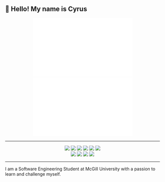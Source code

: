 ## :wave: Hello! My name is Cyrus

<div align="middle">
  <img src="https://raw.githubusercontent.com/cfung89/github-stats/master/generated/overview.svg#gh-dark-mode-only" width=325 />
  <img src="https://raw.githubusercontent.com/cfung89/github-stats/master/generated/languages.svg#gh-dark-mode-only" width=325 />
</div>

---

<div align="middle">
  <img src="https://img.shields.io/badge/python-3670A0?style=for-the-badge&logo=python&logoColor=ffdd54" />
  <img src="https://img.shields.io/badge/go-%2300ADD8.svg?style=for-the-badge&logo=go&logoColor=white" />
  <img src="https://img.shields.io/badge/typescript-%23007ACC.svg?style=for-the-badge&logo=typescript&logoColor=white" />
  <img src="https://img.shields.io/badge/c-%2300599C.svg?style=for-the-badge&logo=c&logoColor=white" />
  <img src="https://img.shields.io/badge/java-%23ED8B00.svg?style=for-the-badge&logo=openjdk&logoColor=white" />
  <img src="https://img.shields.io/badge/bash_script-%23121011.svg?style=for-the-badge&logo=gnu-bash&logoColor=white" />
  <!-- <img src="https://img.shields.io/badge/javascript-%23323330.svg?style=for-the-badge&logo=javascript&logoColor=%23F7DF1E" /> -->
  <!-- <img src="https://img.shields.io/badge/html5-%23E34F26.svg?style=for-the-badge&logo=html5&logoColor=white" /> -->
  <!-- <img src="https://img.shields.io/badge/css3-%231572B6.svg?style=for-the-badge&logo=css3&logoColor=white" /> -->
</div>

<div align="middle">
  <img src="https://img.shields.io/badge/react-%2320232a.svg?style=for-the-badge&logo=react&logoColor=%2361DAFB" />
  <img src="https://img.shields.io/badge/NeoVim-%2357A143.svg?&style=for-the-badge&logo=neovim&logoColor=white" />
  <img src="https://img.shields.io/badge/Arch%20Linux-1793D1?logo=arch-linux&logoColor=fff&style=for-the-badge" />
  <img src="https://img.shields.io/badge/git-%23F05033.svg?style=for-the-badge&logo=git&logoColor=white" />
</div>

---

I am a Software Engineering Student at McGill University with a passion to learn and challenge myself.
